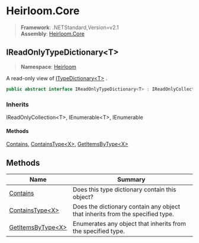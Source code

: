 # Heirloom.Core

> **Framework**: .NETStandard,Version=v2.1  
> **Assembly**: [Heirloom.Core][0]  

## IReadOnlyTypeDictionary\<T>

> **Namespace**: [Heirloom][0]  

A read-only view of [ITypeDictionary\<T>][1] .

```cs
public abstract interface IReadOnlyTypeDictionary<T> : IReadOnlyCollection<T>, IEnumerable<T>, IEnumerable
```

### Inherits

IReadOnlyCollection\<T>, IEnumerable\<T>, IEnumerable

#### Methods

[Contains][2], [ContainsType\<X>][3], [GetItemsByType\<X>][4]

## Methods

| Name                    | Summary                                                                       |
|-------------------------|-------------------------------------------------------------------------------|
| [Contains][2]           | Does this type dictionary contain this object?                                |
| [ContainsType\<X>][3]   | Does the dictionary contain any object that inherits from the specified type. |
| [GetItemsByType\<X>][4] | Enumerates any object that inherits from the specified type.                  |

[0]: ../../Heirloom.Core.md
[1]: ITypeDictionary[T].md
[2]: IReadOnlyTypeDictionary[T]/Contains.md
[3]: IReadOnlyTypeDictionary[T]/ContainsType[X].md
[4]: IReadOnlyTypeDictionary[T]/GetItemsByType[X].md
